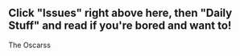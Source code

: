 Click "Issues" right above here, then "Daily Stuff" and read if you're bored and want to!  
-----------------------------------------------------------------------------------------
The Oscarss
